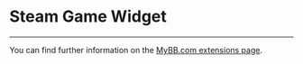 # Steam Game Widget

---

You can find further information on the [MyBB.com extensions page](https://community.mybb.com/mods.php?action=view&pid=1087).
